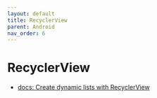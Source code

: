 ```yaml
---
layout: default
title: RecyclerView
parent: Android
nav_order: 6
---
```


# RecyclerView

- [docs: Create dynamic lists with RecyclerView](https://developer.android.com/develop/ui/views/layout/recyclerview)


